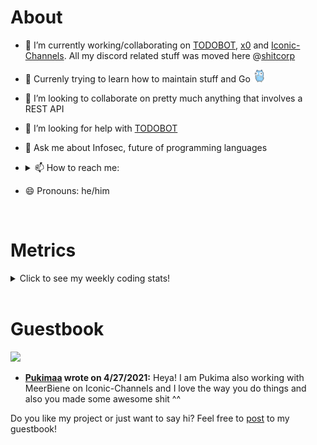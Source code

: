 <h1>About</h1>


- 🔭 I’m currently working/collaborating on [TODOBOT](https://github.com/shitcorp/TODOBOT), [x0](https://github.com/x0tf) and [Iconic-Channels](https://github.com/shitcorp/Iconic-Channels). All my discord related stuff was moved here @[shitcorp](https://github.com/shitcorp/)

- 🌱 Currenly trying to learn how to maintain stuff and Go <img src="go.gif" width="20"/>
- 👯 I’m looking to collaborate on pretty much anything that involves a REST API
- 🤔 I’m looking for help with [TODOBOT](https://github.com/shitcorp/TODOBOT)
- 💬 Ask me about Infosec, future of programming languages
- 
    <details>
    <summary>📫 How to reach me:</summary>
      
      Discord: 686669011601326281 
      
      Email
   
    </details>


- 😄 Pronouns: he/him

<br>

<h1>Metrics</h1>
<details>
  <summary>Click to see my weekly coding stats!</summary>  
  
  <br>
  
  <p align="center">
  <a href="https://github.com/muety/wakapi">

<img src="https://github-readme-stats.vercel.app/api/wakatime?username=meerbiene&api_domain=wakapi.stlf.me&theme=dark&custom_title=Wakapi%20Weekly%20Statistics" />

</a>

<br>

  <img src="./github-metrics.svg" alt="Metrics">
</p>

  <br>

</details>
<br>


# Guestbook

<!--START_SECTION:guestbook-->
<a href="https://github.com/Pukimaa"><img src="https://avatars.githubusercontent.com/u/58347116?u=88677dc54fd5589a7bd95f031f06d4a1b069969d&v=4" height="30"/></a> 

* **[Pukimaa](https://github.com/Pukimaa) wrote on 4/27/2021:** Heya! I am Pukima also working with MeerBiene on Iconic-Channels and I love the way you do things and also you made some awesome shit ^^

Do you like my project or just want to say hi? Feel free to [post](https://github.com/MeerBiene/MeerBiene/issues/new?title=Guestbook) to my guestbook!
<!--END_SECTION:guestbook-->








<!--
<p align="center">
  <a href="https://badges.pufler.dev">
    <img src="https://badges.pufler.dev/visits/MeerBiene/MeerBiene?style=flat-square&logo=github">
  </a>
  <a href="https://badges.pufler.dev">
    <img src="https://badges.pufler.dev/repos/MeerBiene?style=flat-square&logo=github">
  </a>
  <a href="https://badges.pufler.dev">
    <img src="https://badges.pufler.dev/commits/monthly/MeerBiene?style=flat-square&logo=github">
  </a>
  
  
  
  </p>
-->

<br>
